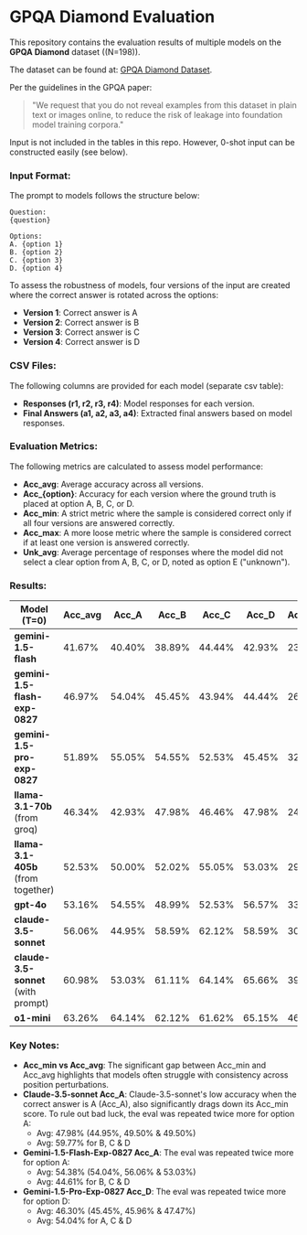 # GPQA Diamond Evaluation

This repository contains the evaluation results of multiple models on the **GPQA Diamond** dataset ((N=198)). 

The dataset can be found at: [GPQA Diamond Dataset](https://github.com/idavidrein/gpqa). 

Per the guidelines in the GPQA paper:
> "We request that you do not reveal examples from this dataset in plain text or images online, to reduce the risk of leakage into foundation model training corpora."

Input is not included in the tables in this repo.
However, 0-shot input can be constructed easily (see below).

### Input Format:
The prompt to models follows the structure below:

```
Question: 
{question}

Options: 
A. {option 1}
B. {option 2}
C. {option 3}
D. {option 4}
```

To assess the robustness of models, four versions of the input are created where the correct answer is rotated across the options:
- **Version 1**: Correct answer is A
- **Version 2**: Correct answer is B
- **Version 3**: Correct answer is C
- **Version 4**: Correct answer is D

### CSV Files:
The following columns are provided for each model (separate csv table):
- **Responses (r1, r2, r3, r4)**: Model responses for each version.
- **Final Answers (a1, a2, a3, a4)**: Extracted final answers based on model responses.

### Evaluation Metrics:
The following metrics are calculated to assess model performance:
- **Acc_avg**: Average accuracy across all versions.
- **Acc_{option}**: Accuracy for each version where the ground truth is placed at option A, B, C, or D.
- **Acc_min**: A strict metric where the sample is considered correct only if all four versions are answered correctly.
- **Acc_max**: A more loose metric where the sample is considered correct if at least one version is answered correctly.
- **Unk_avg**: Average percentage of responses where the model did not select a clear option from A, B, C, or D, noted as option E ("unknown").

### Results:

| Model (T=0)                    | Acc_avg | Acc_A  | Acc_B  | Acc_C  | Acc_D  | Acc_min | Acc_max | Unk_avg |
|---------------------------------|---------|--------|--------|--------|--------|---------|---------|---------|
| **gemini-1.5-flash**            | 41.67%  | 40.40% | 38.89% | 44.44% | 42.93% | 23.23%  | 63.13%  | 11.49%  |
| **gemini-1.5-flash-exp-0827**   | 46.97%  | 54.04% | 45.45% | 43.94% | 44.44% | 26.26%  | 73.23%  | 8.59%   |
| **gemini-1.5-pro-exp-0827**     | 51.89%  | 55.05% | 54.55% | 52.53% | 45.45% | 32.32%  | 75.25%  | 7.83%   |
| **llama-3.1-70b** (from groq)   | 46.34%  | 42.93% | 47.98% | 46.46% | 47.98% | 24.24%  | 71.72%  | 7.33%   |
| **llama-3.1-405b** (from together) | 52.53%  | 50.00% | 52.02% | 55.05% | 53.03% | 29.80%  | 76.77%  | 6.95%   |
| **gpt-4o**                      | 53.16%  | 54.55% | 48.99% | 52.53% | 56.57% | 33.84%  | 73.23%  | 7.32%   |
| **claude-3.5-sonnet**           | 56.06%  | 44.95% | 58.59% | 62.12% | 58.59% | 30.30%  | 78.28%  | 6.95%   |
| **claude-3.5-sonnet** (with prompt)                   | 60.98%  | 53.03% | 61.11% | 64.14% | 65.66% | 39.39%  | 83.33%  | 3.91%   |
| **o1-mini**                     | 63.26%  | 64.14% | 62.12% | 61.62% | 65.15% | 46.46%  | 82.83%  | 2.02%   |


### Key Notes:
- **Acc_min vs Acc_avg**: The significant gap between Acc_min and Acc_avg highlights that models often struggle with consistency across position perturbations.
- **Claude-3.5-sonnet Acc_A**: Claude-3.5-sonnet's low accuracy when the correct answer is A (Acc_A), also significantly drags down its Acc_min score. To rule out bad luck, the eval was repeated twice more for option A:
  - Avg: 47.98% (44.95%, 49.50% & 49.50%)
  - Avg: 59.77% for B, C & D
- **Gemini-1.5-Flash-Exp-0827 Acc_A**: The eval was repeated twice more for option A:
  - Avg: 54.38% (54.04%, 56.06% & 53.03%)
  - Avg: 44.61% for B, C & D
- **Gemini-1.5-Pro-Exp-0827 Acc_D**: The eval was repeated twice more for option D:
  - Avg: 46.30% (45.45%, 45.96% & 47.47%)
  - Avg: 54.04% for A, C & D
